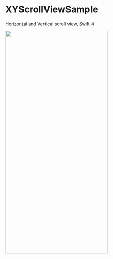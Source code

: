 # XYScrollViewSample
Horizontal and Vertical scroll view, Swift 4

<a href="screen shot"><img src="https://github.com/tad-iizuka/XYScrollViewSample/blob/master/XYScrollViewSample.png" align="left" height="693" width="320" ></a>
